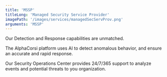 ```yaml
---
title: 'MSSP'
titleLong: 'Managed Security Service Provider'
imagePath: '/images/services/managedSecServProv.png'
arguments: 'MSSP'
---
```


Our Detection and Response capabilities are unmatched.

The AlphaCorsi platform uses AI to detect anomalous behavior, and ensure an accurate and rapid response.

Our Security Operations Center provides 24/7/365 support to analyze events and potential threats to you organization. 
